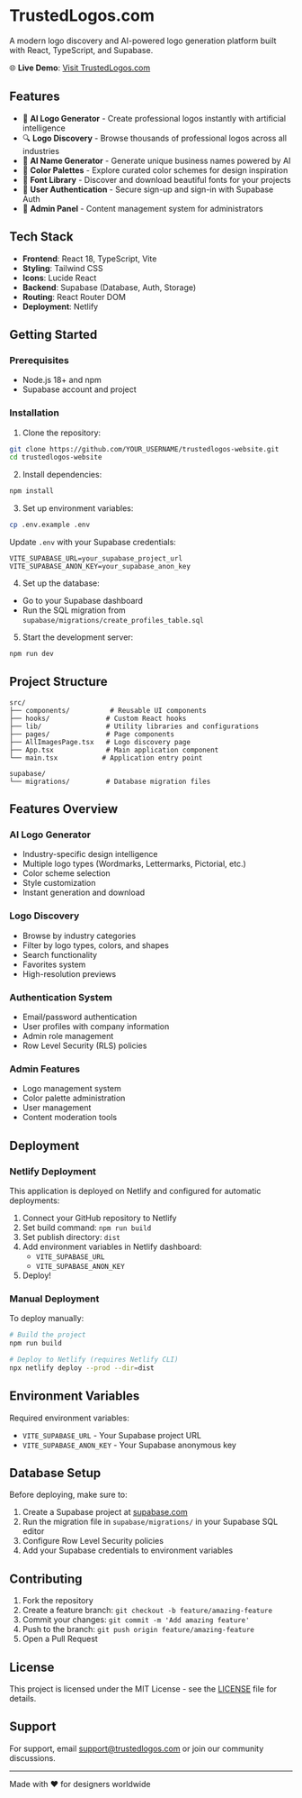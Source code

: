 # TrustedLogos.com

A modern logo discovery and AI-powered logo generation platform built with React, TypeScript, and Supabase. 

🌐 **Live Demo**: [Visit TrustedLogos.com](https://trustedlogos.netlify.app)

## Features

- 🎨 **AI Logo Generator** - Create professional logos instantly with artificial intelligence
- 🔍 **Logo Discovery** - Browse thousands of professional logos across all industries
- 🎯 **AI Name Generator** - Generate unique business names powered by AI
- 🎨 **Color Palettes** - Explore curated color schemes for design inspiration
- 📝 **Font Library** - Discover and download beautiful fonts for your projects
- 👤 **User Authentication** - Secure sign-up and sign-in with Supabase Auth
- 🔐 **Admin Panel** - Content management system for administrators

## Tech Stack

- **Frontend**: React 18, TypeScript, Vite
- **Styling**: Tailwind CSS
- **Icons**: Lucide React
- **Backend**: Supabase (Database, Auth, Storage)
- **Routing**: React Router DOM
- **Deployment**: Netlify

## Getting Started

### Prerequisites

- Node.js 18+ and npm
- Supabase account and project

### Installation

1. Clone the repository:
```bash
git clone https://github.com/YOUR_USERNAME/trustedlogos-website.git
cd trustedlogos-website
```

2. Install dependencies:
```bash
npm install
```

3. Set up environment variables:
```bash
cp .env.example .env
```

Update `.env` with your Supabase credentials:
```env
VITE_SUPABASE_URL=your_supabase_project_url
VITE_SUPABASE_ANON_KEY=your_supabase_anon_key
```

4. Set up the database:
- Go to your Supabase dashboard
- Run the SQL migration from `supabase/migrations/create_profiles_table.sql`

5. Start the development server:
```bash
npm run dev
```

## Project Structure

```
src/
├── components/          # Reusable UI components
├── hooks/              # Custom React hooks
├── lib/                # Utility libraries and configurations
├── pages/              # Page components
├── AllImagesPage.tsx   # Logo discovery page
├── App.tsx             # Main application component
└── main.tsx           # Application entry point

supabase/
└── migrations/         # Database migration files
```

## Features Overview

### AI Logo Generator
- Industry-specific design intelligence
- Multiple logo types (Wordmarks, Lettermarks, Pictorial, etc.)
- Color scheme selection
- Style customization
- Instant generation and download

### Logo Discovery
- Browse by industry categories
- Filter by logo types, colors, and shapes
- Search functionality
- Favorites system
- High-resolution previews

### Authentication System
- Email/password authentication
- User profiles with company information
- Admin role management
- Row Level Security (RLS) policies

### Admin Features
- Logo management system
- Color palette administration
- User management
- Content moderation tools

## Deployment

### Netlify Deployment

This application is deployed on Netlify and configured for automatic deployments:

1. Connect your GitHub repository to Netlify
2. Set build command: `npm run build`
3. Set publish directory: `dist`
4. Add environment variables in Netlify dashboard:
   - `VITE_SUPABASE_URL`
   - `VITE_SUPABASE_ANON_KEY`
5. Deploy!

### Manual Deployment

To deploy manually:

```bash
# Build the project
npm run build

# Deploy to Netlify (requires Netlify CLI)
npx netlify deploy --prod --dir=dist
```

## Environment Variables

Required environment variables:

- `VITE_SUPABASE_URL` - Your Supabase project URL
- `VITE_SUPABASE_ANON_KEY` - Your Supabase anonymous key

## Database Setup

Before deploying, make sure to:

1. Create a Supabase project at [supabase.com](https://supabase.com)
2. Run the migration file in `supabase/migrations/` in your Supabase SQL editor
3. Configure Row Level Security policies
4. Add your Supabase credentials to environment variables

## Contributing

1. Fork the repository
2. Create a feature branch: `git checkout -b feature/amazing-feature`
3. Commit your changes: `git commit -m 'Add amazing feature'`
4. Push to the branch: `git push origin feature/amazing-feature`
5. Open a Pull Request

## License

This project is licensed under the MIT License - see the [LICENSE](LICENSE) file for details.

## Support

For support, email support@trustedlogos.com or join our community discussions.

---

Made with ❤️ for designers worldwide
